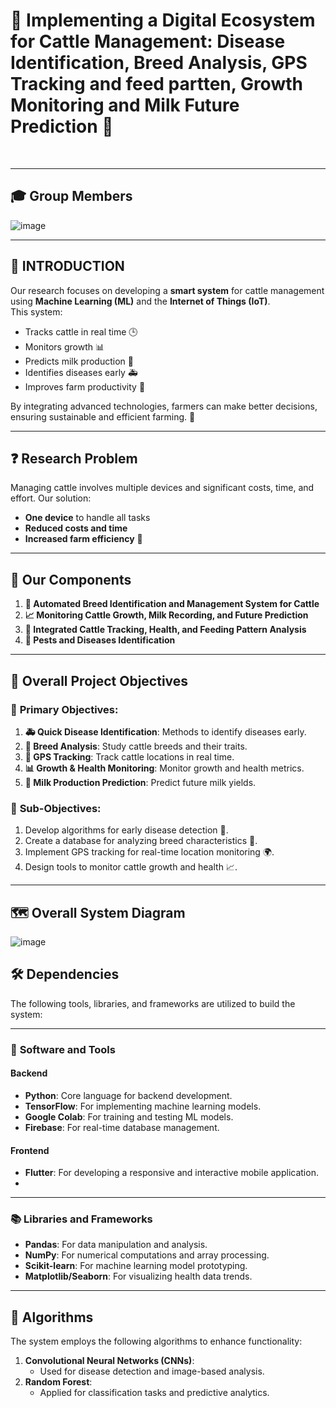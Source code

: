 # 🌟 **Implementing a Digital Ecosystem for Cattle Management:  Disease Identification, Breed Analysis, GPS Tracking and feed partten, Growth Monitoring and Milk Future Prediction** 🌟 ​

​

---

## 🎓 **Group Members**  
![image](https://github.com/user-attachments/assets/62cbb4ee-49e4-4064-ad67-146a0cf5ae4c)

---

## 📝 **INTRODUCTION**  
Our research focuses on developing a **smart system** for cattle management using **Machine Learning (ML)** and the **Internet of Things (IoT)**.  
This system:  
- Tracks cattle in real time 🕒  
- Monitors growth 📊  
- Predicts milk production 🥛  
- Identifies diseases early 🚑  
- Improves farm productivity 🌾  

By integrating advanced technologies, farmers can make better decisions, ensuring sustainable and efficient farming. 🌱  

---

## ❓ **Research Problem**  
Managing cattle involves multiple devices and significant costs, time, and effort. Our solution:  
- **One device** to handle all tasks  
- **Reduced costs and time**  
- **Increased farm efficiency** 🏡  

---

## 🔧 **Our Components**  
1. **📸 Automated Breed Identification and Management System for Cattle**  
2. **📈 Monitoring Cattle Growth, Milk Recording, and Future Prediction**  
3. **📍 Integrated Cattle Tracking, Health, and Feeding Pattern Analysis**  
4. **🦠 Pests and Diseases Identification**  

---

## 🎯 **Overall Project Objectives**  

### 🎯 **Primary Objectives**:  
1. **🚑 Quick Disease Identification**: Methods to identify diseases early.  
2. **🐄 Breed Analysis**: Study cattle breeds and their traits.  
3. **📍 GPS Tracking**: Track cattle locations in real time.  
4. **📊 Growth & Health Monitoring**: Monitor growth and health metrics.  
5. **🥛 Milk Production Prediction**: Predict future milk yields.  

### 🎯 **Sub-Objectives**:  
1. Develop algorithms for early disease detection 🧠.  
2. Create a database for analyzing breed characteristics 📂.  
3. Implement GPS tracking for real-time location monitoring 🌍.  
4. Design tools to monitor cattle growth and health 📈.  

---

## 🗺️ **Overall System Diagram**  

![image](https://github.com/user-attachments/assets/2c2b3b52-ecb8-4462-9832-f6f33a6c2f44)  

## 🛠️ **Dependencies**  

The following tools, libraries, and frameworks are utilized to build the system:  

---

### 🔧 **Software and Tools**  

#### **Backend**  
- **Python**: Core language for backend development.  
- **TensorFlow**: For implementing machine learning models.  
- **Google Colab**: For training and testing ML models.  
- **Firebase**: For real-time database management.  

#### **Frontend**  
- **Flutter**: For developing a responsive and interactive mobile application.
- 
---

### 📚 **Libraries and Frameworks**  

- **Pandas**: For data manipulation and analysis.  
- **NumPy**: For numerical computations and array processing.  
- **Scikit-learn**: For machine learning model prototyping.  
- **Matplotlib/Seaborn**: For visualizing health data trends.   

---

## 🧠 **Algorithms**  

The system employs the following algorithms to enhance functionality:  
1. **Convolutional Neural Networks (CNNs)**:  
   - Used for disease detection and image-based analysis.  
2. **Random Forest**:  
   - Applied for classification tasks and predictive analytics.  




​

